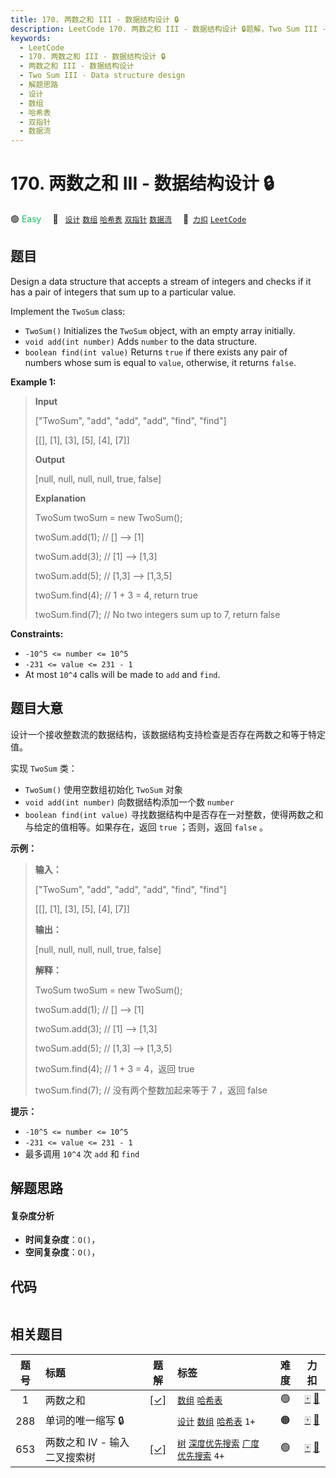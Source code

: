 ```yaml
---
title: 170. 两数之和 III - 数据结构设计 🔒
description: LeetCode 170. 两数之和 III - 数据结构设计 🔒题解，Two Sum III - Data structure design，包含解题思路、复杂度分析以及完整的 JavaScript 代码实现。
keywords:
  - LeetCode
  - 170. 两数之和 III - 数据结构设计 🔒
  - 两数之和 III - 数据结构设计
  - Two Sum III - Data structure design
  - 解题思路
  - 设计
  - 数组
  - 哈希表
  - 双指针
  - 数据流
---
```


# 170. 两数之和 III - 数据结构设计 🔒

🟢 <font color=#15bd66>Easy</font>&emsp; 🔖&ensp; [`设计`](/tag/design.md) [`数组`](/tag/array.md) [`哈希表`](/tag/hash-table.md) [`双指针`](/tag/two-pointers.md) [`数据流`](/tag/data-stream.md)&emsp; 🔗&ensp;[`力扣`](https://leetcode.cn/problems/two-sum-iii-data-structure-design) [`LeetCode`](https://leetcode.com/problems/two-sum-iii-data-structure-design)

## 题目

Design a data structure that accepts a stream of integers and checks if it has
a pair of integers that sum up to a particular value.

Implement the `TwoSum` class:

  * `TwoSum()` Initializes the `TwoSum` object, with an empty array initially.
  * `void add(int number)` Adds `number` to the data structure.
  * `boolean find(int value)` Returns `true` if there exists any pair of numbers whose sum is equal to `value`, otherwise, it returns `false`.



**Example 1:**

> 
> 
> 
> 
> 
> **Input**
> 
> ["TwoSum", "add", "add", "add", "find", "find"]
> 
> [[], [1], [3], [5], [4], [7]]
> 
> **Output**
> 
> [null, null, null, null, true, false]
> 
> 
> 
> **Explanation**
> 
> TwoSum twoSum = new TwoSum();
> 
> twoSum.add(1);   // [] --> [1]
> 
> twoSum.add(3);   // [1] --> [1,3]
> 
> twoSum.add(5);   // [1,3] --> [1,3,5]
> 
> twoSum.find(4);  // 1 + 3 = 4, return true
> 
> twoSum.find(7);  // No two integers sum up to 7, return false

**Constraints:**

  * `-10^5 <= number <= 10^5`
  * `-231 <= value <= 231 - 1`
  * At most `10^4` calls will be made to `add` and `find`.


## 题目大意

设计一个接收整数流的数据结构，该数据结构支持检查是否存在两数之和等于特定值。

实现 `TwoSum` 类：

  * `TwoSum()` 使用空数组初始化 `TwoSum` 对象
  * `void add(int number)` 向数据结构添加一个数 `number`
  * `boolean find(int value)` 寻找数据结构中是否存在一对整数，使得两数之和与给定的值相等。如果存在，返回 `true` ；否则，返回 `false` 。



**示例：**

> 
> 
> 
> 
> 
> **输入：**
> 
> ["TwoSum", "add", "add", "add", "find", "find"]
> 
> [[], [1], [3], [5], [4], [7]]
> 
> **输出：**
> 
> [null, null, null, null, true, false]
> 
> 
> 
> **解释：**
> 
> TwoSum twoSum = new TwoSum();
> 
> twoSum.add(1);   // [] --> [1]
> 
> twoSum.add(3);   // [1] --> [1,3]
> 
> twoSum.add(5);   // [1,3] --> [1,3,5]
> 
> twoSum.find(4);  // 1 + 3 = 4，返回 true
> 
> twoSum.find(7);  // 没有两个整数加起来等于 7 ，返回 false



**提示：**

  * `-10^5 <= number <= 10^5`
  * `-231 <= value <= 231 - 1`
  * 最多调用 `10^4` 次 `add` 和 `find`


## 解题思路

#### 复杂度分析

- **时间复杂度**：`O()`，
- **空间复杂度**：`O()`，

## 代码

```javascript

```

## 相关题目

<!-- prettier-ignore -->
| 题号 | 标题 | 题解 | 标签 | 难度 | 力扣 |
| :------: | :------ | :------: | :------ | :------: | :------: |
| 1 | 两数之和 | [[✓]](/problem/0001.md) |  [`数组`](/tag/array.md) [`哈希表`](/tag/hash-table.md) | 🟢 | [🀄️](https://leetcode.cn/problems/two-sum) [🔗](https://leetcode.com/problems/two-sum) |
| 288 | 单词的唯一缩写 🔒 |  |  [`设计`](/tag/design.md) [`数组`](/tag/array.md) [`哈希表`](/tag/hash-table.md) `1+` | 🟠 | [🀄️](https://leetcode.cn/problems/unique-word-abbreviation) [🔗](https://leetcode.com/problems/unique-word-abbreviation) |
| 653 | 两数之和 IV - 输入二叉搜索树 | [[✓]](/problem/0653.md) |  [`树`](/tag/tree.md) [`深度优先搜索`](/tag/depth-first-search.md) [`广度优先搜索`](/tag/breadth-first-search.md) `4+` | 🟢 | [🀄️](https://leetcode.cn/problems/two-sum-iv-input-is-a-bst) [🔗](https://leetcode.com/problems/two-sum-iv-input-is-a-bst) |